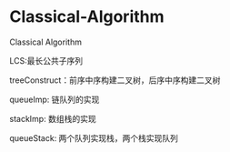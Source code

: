 # Classical-Algorithm
Classical Algorithm

LCS:最长公共子序列

treeConstruct：前序中序构建二叉树，后序中序构建二叉树

queueImp: 链队列的实现

stackImp: 数组栈的实现

queueStack: 两个队列实现栈，两个栈实现队列
